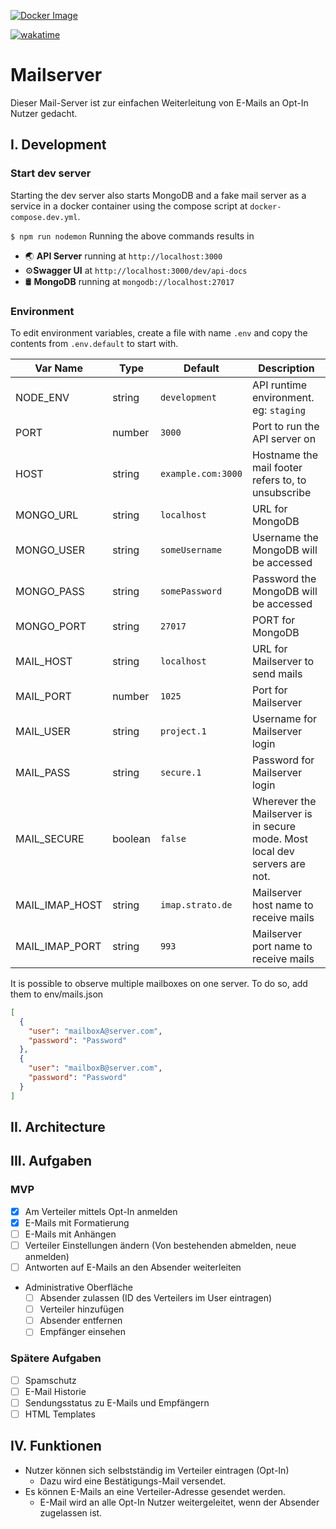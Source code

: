 [![Docker Image](https://github.com/JanneckLange/mailserver/actions/workflows/pushToDocker.yml/badge.svg?branch=master)](https://hub.docker.com/repository/docker/sapza/mailserver)

[![wakatime](https://wakatime.com/badge/user/f75702c6-6ecd-478f-a765-9c0a07c62d50/project/211f7cb7-35d5-4675-a4ba-91e94c2bcdfc.svg)](https://wakatime.com/@f75702c6-6ecd-478f-a765-9c0a07c62d50)

# Mailserver

Dieser Mail-Server ist zur einfachen Weiterleitung von E-Mails an Opt-In Nutzer gedacht.

## I. Development

### Start dev server

Starting the dev server also starts MongoDB and a fake mail server as a service in a docker container using the compose script at `docker-compose.dev.yml`.

```$ npm run nodemon```
Running the above commands results in

* 🌏 **API Server** running at `http://localhost:3000`
* ⚙️**Swagger UI** at `http://localhost:3000/dev/api-docs`
* 🛢️ **MongoDB** running at `mongodb://localhost:27017`

### Environment

To edit environment variables, create a file with name `.env` and copy the contents from `.env.default` to start with.

| Var Name  | Type  | Default | Description  |
|---|---|---|---|
| NODE_ENV  | string  | `development` |API runtime environment. eg: `staging`  |
|  PORT | number  | `3000` | Port to run the API server on |
|  HOST | string  | `example.com:3000` | Hostname the mail footer refers to, to unsubscribe |
|  MONGO_URL | string  | `localhost` | URL for MongoDB |
|  MONGO_USER | string  | `someUsername` | Username the MongoDB will be accessed |
|  MONGO_PASS | string  | `somePassword` | Password the MongoDB will be accessed |
|  MONGO_PORT | string  | `27017` | PORT for MongoDB |
|  MAIL_HOST | string  | `localhost` | URL for Mailserver to send mails |
|  MAIL_PORT | number  | `1025` | Port for Mailserver |
|  MAIL_USER | string  | `project.1` | Username for Mailserver login |
|  MAIL_PASS | string  | `secure.1` | Password for Mailserver login |
|  MAIL_SECURE | boolean  | `false` | Wherever the Mailserver is in secure mode. Most local dev servers are not. |
|  MAIL_IMAP_HOST | string  | `imap.strato.de` | Mailserver host name to receive mails |
|  MAIL_IMAP_PORT | string  | `993` | Mailserver port name to receive mails |

It is possible to observe multiple mailboxes on one server. To do so, add them to env/mails.json

```json
[
  {
    "user": "mailboxA@server.com",
    "password": "Password"
  },
  {
    "user": "mailboxB@server.com",
    "password": "Password"
  }
]
```

## II. Architecture

## III. Aufgaben

### MVP

* [X] Am Verteiler mittels Opt-In anmelden
* [X] E-Mails mit Formatierung
* [ ] E-Mails mit Anhängen
* [ ] Verteiler Einstellungen ändern (Von bestehenden abmelden, neue anmelden)
* [ ] Antworten auf E-Mails an den Absender weiterleiten
* Administrative Oberfläche
  * [ ] Absender zulassen (ID des Verteilers im User eintragen)
  * [ ] Verteiler hinzufügen
  * [ ] Absender entfernen
  * [ ] Empfänger einsehen

### Spätere Aufgaben

* [ ] Spamschutz
* [ ] E-Mail Historie
* [ ] Sendungsstatus zu E-Mails und Empfängern
* [ ] HTML Templates

## IV. Funktionen

* Nutzer können sich selbstständig im Verteiler eintragen (Opt-In)
  * Dazu wird eine Bestätigungs-Mail versendet.
* Es können E-Mails an eine Verteiler-Adresse gesendet werden.
  * E-Mail wird an alle Opt-In Nutzer weitergeleitet, wenn der Absender zugelassen ist.
